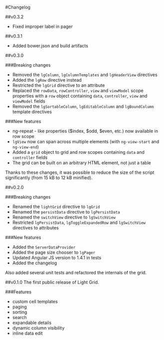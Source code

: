 #Changelog

##v0.3.2

* Fixed improper label in pager

##v0.3.1

* Added bower.json and build artifacts

##v0.3.0

###Breaking changes
* Removed the `lgColumn`, `lgColumnTemplates` and `lgHeaderView` directives
* Added the `lgRow` directive instead
* Restricted the `lgGrid` directive to an attribute
* Replaced the `rowData`, `rowController`, `view` and `viewModel` scope properties with a `row` object containing
  `data`, `controller`, `view` and `viewModel` fields
* Removed the `lgSortableColumn`, `lgEditableColumn` and `lgBoundColumn` template directives

###New features
* ng-repeat - like properties ($index, $odd, $even, etc.) now available in row scope
* `lgView` now can span across multiple elements (with `ng-view-start` and `ng-view-end`)
* Added a `grid` object to grid and row scopes containing `data` and `controller` fields
* The grid can be built on an arbitrary HTML element, not just a table

Thanks to these changes, it was possible to reduce the size of the script significantly (from 15 kB to 12 kB minified).

##v0.2.0

###Breaking changes
* Renamed the `lightGrid` directive to `lgGrid`
* Renamed the `persistData` directive to `lgPersistData`
* Renamed the `switchView` directive to `lgSwitchView`
* Restricted `lgPersistData`, `lgToggleExpandedRow` and `lgSwitchView` directives to attributes

###New features
* Added the `ServerDataProvider`
* Added the page size chooser to `lgPager`
* Updated Angular JS version to 1.4.1 in tests
* Added the changelog

Also added several unit tests and refactored the internals of the grid.

##v0.1.0
The first public release of Light Grid.

###Features
* custom cell templates
* paging
* sorting
* search
* expandable details
* dynamic column visibility
* inline data edit
